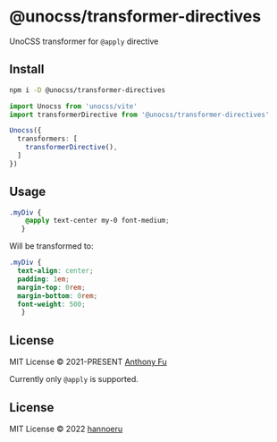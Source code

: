 # @unocss/transformer-directives

UnoCSS transformer for `@apply` directive

## Install

```bash
npm i -D @unocss/transformer-directives
```

```ts
import Unocss from 'unocss/vite'
import transformerDirective from '@unocss/transformer-directives'

Unocss({
  transformers: [
    transformerDirective(),
  ]
})
```

## Usage

```css
.myDiv {
    @apply text-center my-0 font-medium;
   }
```

Will be transformed to:

```css
.myDiv {
  text-align: center;
  padding: 1em;
  margin-top: 0rem;
  margin-bottom: 0rem;
  font-weight: 500;
   }

``` 

## License

MIT License © 2021-PRESENT [Anthony Fu](https://github.com/antfu)

Currently only `@apply` is supported.

## License

MIT License © 2022 [hannoeru](https://github.com/hannoeru)
